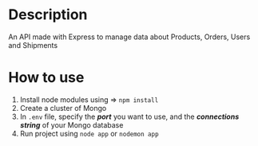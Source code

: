 # Description

An API made with Express to manage data about Products, Orders, Users and Shipments

# How to use

1. Install node modules using => `npm install`
2. Create a cluster of Mongo
3. In `.env` file, specify the **_port_** you want to use, and the **_connections string_** of your Mongo database
4. Run project using `node app` or `nodemon app`
